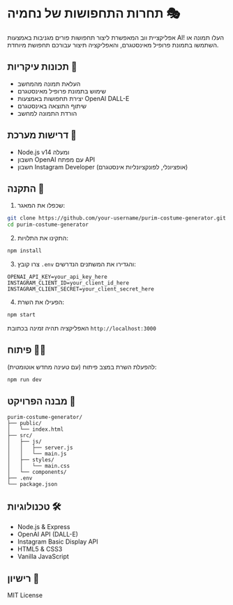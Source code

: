 # תחרות התחפושות של נחמיה 🎭

אפליקציית ווב המאפשרת ליצור תחפושות פורים מגניבות באמצעות AI! העלו תמונה או השתמשו בתמונת פרופיל מאינסטגרם, והאפליקציה תיצור עבורכם תחפושת מיוחדת.

## תכונות עיקריות 🌟

- העלאת תמונה מהמחשב
- שימוש בתמונת פרופיל מאינסטגרם
- יצירת תחפושות באמצעות OpenAI DALL-E
- שיתוף התוצאה באינסטגרם
- הורדת התמונה למחשב

## דרישות מערכת 🔧

- Node.js v14 ומעלה
- חשבון OpenAI עם מפתח API
- חשבון Instagram Developer (אופציונלי, לפונקציונליות אינסטגרם)

## התקנה 🚀

1. שכפלו את המאגר:
```bash
git clone https://github.com/your-username/purim-costume-generator.git
cd purim-costume-generator
```

2. התקינו את התלויות:
```bash
npm install
```

3. צרו קובץ `.env` והגדירו את המשתנים הנדרשים:
```env
OPENAI_API_KEY=your_api_key_here
INSTAGRAM_CLIENT_ID=your_client_id_here
INSTAGRAM_CLIENT_SECRET=your_client_secret_here
```

4. הפעילו את השרת:
```bash
npm start
```

האפליקציה תהיה זמינה בכתובת `http://localhost:3000`

## פיתוח 👩‍💻

להפעלת השרת במצב פיתוח (עם טעינה מחדש אוטומטית):
```bash
npm run dev
```

## מבנה הפרויקט 📁

```
purim-costume-generator/
├── public/
│   └── index.html
├── src/
│   ├── js/
│   │   ├── server.js
│   │   └── main.js
│   ├── styles/
│   │   └── main.css
│   └── components/
├── .env
└── package.json
```

## טכנולוגיות 🛠️

- Node.js & Express
- OpenAI API (DALL-E)
- Instagram Basic Display API
- HTML5 & CSS3
- Vanilla JavaScript

## רישיון 📄

MIT License 